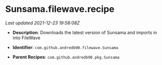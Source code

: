 # Sunsama.filewave.recipe

_Last updated 2021-12-23 19:58:08Z_

- **Description**: Downloads the latest version of Sunsama and imports in into FileWave

- **Identifier**: `com.github.andredb90.filewave.Sunsama`

- **Parent Recipes**: `com.github.andredb90.pkg.Sunsama`